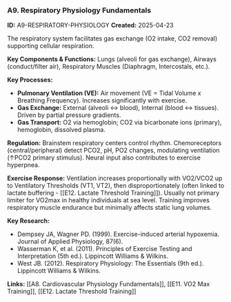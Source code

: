 ### A9. Respiratory Physiology Fundamentals
**ID:** A9-RESPIRATORY-PHYSIOLOGY
**Created:** 2025-04-23

The respiratory system facilitates gas exchange (O2 intake, CO2 removal) supporting cellular respiration.

**Key Components & Functions:** Lungs (alveoli for gas exchange), Airways (conduct/filter air), Respiratory Muscles (Diaphragm, Intercostals, etc.).

**Key Processes:**
- **Pulmonary Ventilation (VE):** Air movement (VE = Tidal Volume x Breathing Frequency). Increases significantly with exercise.
- **Gas Exchange:** External (alveoli <-> blood), Internal (blood <-> tissues). Driven by partial pressure gradients.
- **Gas Transport:** O2 via hemoglobin; CO2 via bicarbonate ions (primary), hemoglobin, dissolved plasma.

**Regulation:** Brainstem respiratory centers control rhythm. Chemoreceptors (central/peripheral) detect PCO2, pH, PO2 changes, modulating ventilation (↑PCO2 primary stimulus). Neural input also contributes to exercise hyperpnea.

**Exercise Response:** Ventilation increases proportionally with VO2/VCO2 up to Ventilatory Thresholds (VT1, VT2), then disproportionately (often linked to lactate buffering - [[E12. Lactate Threshold Training]]). Usually not primary limiter for VO2max in healthy individuals at sea level. Training improves respiratory muscle endurance but minimally affects static lung volumes.

**Key Research:**
- Dempsey JA, Wagner PD. (1999). Exercise-induced arterial hypoxemia. Journal of Applied Physiology, 87(6).
- Wasserman K, et al. (2011). Principles of Exercise Testing and Interpretation (5th ed.). Lippincott Williams & Wilkins.
- West JB. (2012). Respiratory Physiology: The Essentials (9th ed.). Lippincott Williams & Wilkins.

**Links:** [[A8. Cardiovascular Physiology Fundamentals]], [[E11. VO2 Max Training]], [[E12. Lactate Threshold Training]]
